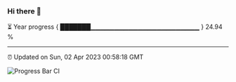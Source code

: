 ### Hi there 👋

⏳ Year progress { ███████▁▁▁▁▁▁▁▁▁▁▁▁▁▁▁▁▁▁▁▁▁▁▁ } 24.94 %

---

⏰ Updated on Sun, 02 Apr 2023 00:58:18 GMT

![Progress Bar CI](https://github.com/liununu/liununu/workflows/Progress%20Bar%20CI/badge.svg)
